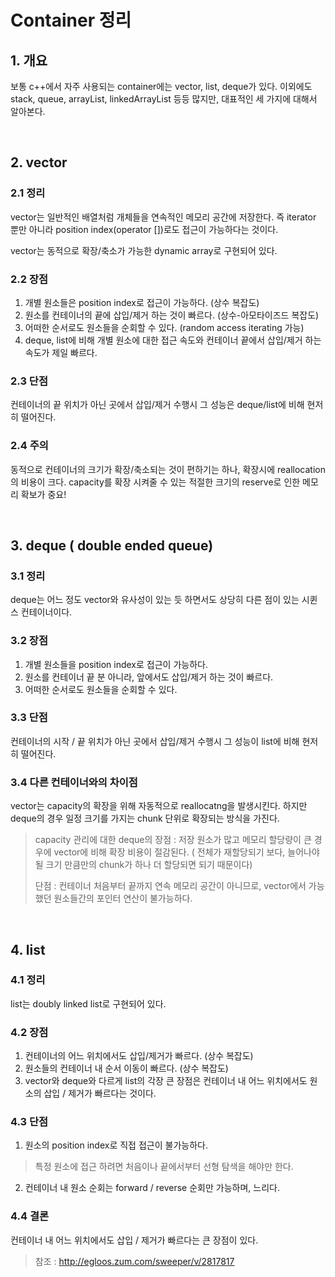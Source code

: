 # Container 정리 

## 1. 개요 

보통 c++에서 자주 사용되는 container에는 vector, list, deque가 있다. 이외에도 stack, queue, arrayList, linkedArrayList 등등 많지만, 대표적인 세 가지에 대해서 알아본다. 

<br>

## 2. vector 

### 2.1 정리 

vector는 일반적인 배열처럼 개체들을 연속적인 메모리 공간에 저장한다. 즉 iterator 뿐만 아니라 position index(operator [])로도 접근이 가능하다는 것이다. 

vector는 동적으로 확장/축소가 가능한 dynamic array로 구현되어 있다. 

### 2.2 장점

1. 개별 원소들은 position index로 접근이 가능하다. (상수 복잡도)
2. 원소를 컨테이너의 끝에 삽입/제거 하는 것이 빠르다. (상수-아모타이즈드 복잡도)
3. 어떠한 순서로도 원소들을 순회할 수 있다. (random access iterating 가능)
4. deque, list에 비해 개별 원소에 대한 접근 속도와 컨테이너 끝에서 삽입/제거 하는 속도가 제일 빠르다. 

### 2.3 단점 

컨테이너의 끝 위치가 아닌 곳에서 삽입/제거 수행시 그 성능은 deque/list에 비해 현저히 떨어진다. 

### 2.4 주의 

동적으로 컨테이너의 크기가 확장/축소되는 것이 편하기는 하나, 확장시에 reallocation의 비용이 크다. capacity를 확장 시켜줄 수 있는 적절한 크기의 reserve로 인한 메모리 확보가 중요! 

<br>

## 3. deque ( double ended queue)

### 3.1 정리 

deque는 어느 정도 vector와 유사성이 있는 듯 하면서도 상당히 다른 점이 있는 시퀸스 컨테이너이다. 



### 3.2 장점

1. 개별 원소들을 position index로 접근이 가능하다. 
2. 원소를 컨테이너 끝 분 아니라, 앞에서도 삽입/제거 하는 것이 빠르다. 
3. 어떠한 순서로도 원소들을 순회할 수 있다. 

### 3.3 단점

컨테이너의 시작 / 끝 위치가 아닌 곳에서 삽입/제거 수행시 그 성능이 list에 비해 현저히 떨어진다.

### 3.4 다른 컨테이너와의 차이점 

vector는 capacity의 확장을 위해 자동적으로 reallocatng을 발생시킨다. 하지만 deque의 경우 일정 크기를 가지는 chunk 단위로 확장되는 방식을 가진다. 

> capacity 관리에 대한 deque의 장점 : 저장 원소가 많고 메모리 할당량이 큰 경우에 vector에 비해 확장 비용이 절감된다. ( 전체가 재할당되기 보다, 늘어나야 될 크기 만큼만의 chunk가 하나 더 할당되면 되기 때문이다) 
>
> 단점 : 컨테이너 처음부터 끝까지 연속 메모리 공간이 아니므로, vector에서 가능했던 원소들간의 포인터 연산이 불가능하다. 

<br>

## 4. list 

### 4.1 정리 

list는 doubly linked list로 구현되어 있다. 

### 4.2 장점 

1. 컨테이너의 어느 위치에서도 삽입/제거가 빠르다. (상수 복잡도)
2. 원소들의 컨테이너 내 순서 이동이 빠르다. (상수 복잡도) 
3. vector와 deque와 다르게 list의 각장 큰 장점은 컨테이너 내 어느 위치에서도 원소의 삽입 / 제거가 빠르다는 것이다. 

### 4.3 단점 

1. 원소의 position index로 직접 접근이 불가능하다. 

> 특정 원소에 접근 하려면 처음이나 끝에서부터 선형 탐색을 해야만 한다. 

2. 컨테이너 내 원소 순회는 forward / reverse 순회만 가능하며, 느리다. 

### 4.4 결론 

컨테이너 내 어느 위치에서도 삽입 / 제거가 빠르다는 큰 장점이 있다. 



> 참조 : <http://egloos.zum.com/sweeper/v/2817817>

